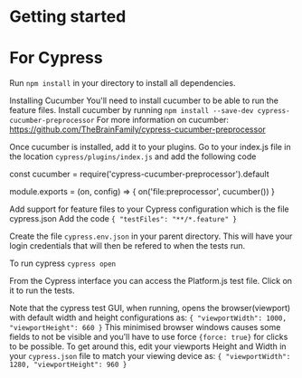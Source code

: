 # Getting started

# For Cypress
Run `npm install` in your directory to install all dependencies.

Installing Cucumber
You'll need to install cucumber to be able to run the feature files. Install cucumber by running
`npm install --save-dev cypress-cucumber-preprocessor`
For more information on cucumber: 
https://github.com/TheBrainFamily/cypress-cucumber-preprocessor

Once cucumber is installed, add it to your plugins. Go to your index.js file in the location `cypress/plugins/index.js` and add the following code

const cucumber = require('cypress-cucumber-preprocessor').default

module.exports = (on, config) => {
  on('file:preprocessor', cucumber())
}

Add support for feature files to your Cypress configuration which is the file cypress.json
Add the code
`{
"testFiles": "**/*.feature"
}`

Create the file `cypress.env.json` in your parent directory. This will have your login credentials that will then be refered to when the tests run.

To run cypress
`cypress open`

From the Cypress interface you can access the Platform.js test file. Click on it to run the tests.

Note that the cypress test GUI, when running, opens the browser(viewport) with default width and height configurations as:
`{
  "viewportWidth": 1000,
  "viewportHeight": 660
}`
This minimised browser windows causes some fields to not be visible and you'll have to use force `{force: true}` for clicks to be possible. To get around this, edit your viewports Height and Width in your `cypress.json` file to match your viewing device as:
`{
  "viewportWidth": 1280,
  "viewportHeight": 960
}`

